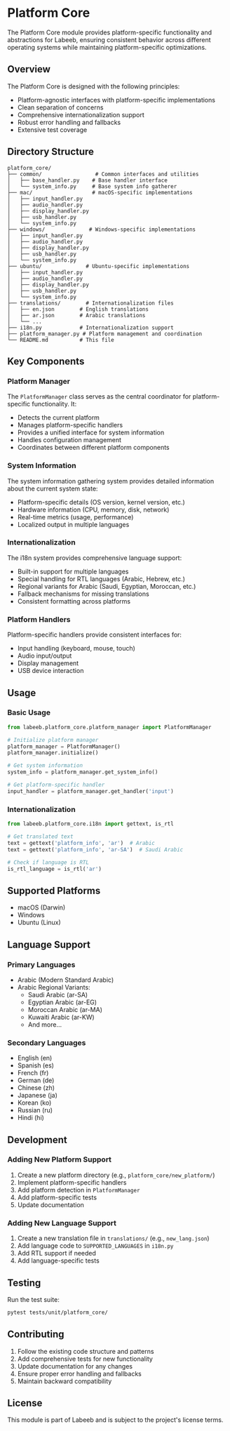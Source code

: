 # Platform Core

The Platform Core module provides platform-specific functionality and abstractions for Labeeb, ensuring consistent behavior across different operating systems while maintaining platform-specific optimizations.

## Overview

The Platform Core is designed with the following principles:
- Platform-agnostic interfaces with platform-specific implementations
- Clean separation of concerns
- Comprehensive internationalization support
- Robust error handling and fallbacks
- Extensive test coverage

## Directory Structure

```
platform_core/
├── common/                 # Common interfaces and utilities
│   ├── base_handler.py    # Base handler interface
│   └── system_info.py     # Base system info gatherer
├── mac/                   # macOS-specific implementations
│   ├── input_handler.py
│   ├── audio_handler.py
│   ├── display_handler.py
│   ├── usb_handler.py
│   └── system_info.py
├── windows/              # Windows-specific implementations
│   ├── input_handler.py
│   ├── audio_handler.py
│   ├── display_handler.py
│   ├── usb_handler.py
│   └── system_info.py
├── ubuntu/              # Ubuntu-specific implementations
│   ├── input_handler.py
│   ├── audio_handler.py
│   ├── display_handler.py
│   ├── usb_handler.py
│   └── system_info.py
├── translations/        # Internationalization files
│   ├── en.json        # English translations
│   ├── ar.json        # Arabic translations
│   └── ...
├── i18n.py            # Internationalization support
├── platform_manager.py # Platform management and coordination
└── README.md          # This file
```

## Key Components

### Platform Manager

The `PlatformManager` class serves as the central coordinator for platform-specific functionality. It:
- Detects the current platform
- Manages platform-specific handlers
- Provides a unified interface for system information
- Handles configuration management
- Coordinates between different platform components

### System Information

The system information gathering system provides detailed information about the current system state:
- Platform-specific details (OS version, kernel version, etc.)
- Hardware information (CPU, memory, disk, network)
- Real-time metrics (usage, performance)
- Localized output in multiple languages

### Internationalization

The i18n system provides comprehensive language support:
- Built-in support for multiple languages
- Special handling for RTL languages (Arabic, Hebrew, etc.)
- Regional variants for Arabic (Saudi, Egyptian, Moroccan, etc.)
- Fallback mechanisms for missing translations
- Consistent formatting across platforms

### Platform Handlers

Platform-specific handlers provide consistent interfaces for:
- Input handling (keyboard, mouse, touch)
- Audio input/output
- Display management
- USB device interaction

## Usage

### Basic Usage

```python
from labeeb.platform_core.platform_manager import PlatformManager

# Initialize platform manager
platform_manager = PlatformManager()
platform_manager.initialize()

# Get system information
system_info = platform_manager.get_system_info()

# Get platform-specific handler
input_handler = platform_manager.get_handler('input')
```

### Internationalization

```python
from labeeb.platform_core.i18n import gettext, is_rtl

# Get translated text
text = gettext('platform_info', 'ar')  # Arabic
text = gettext('platform_info', 'ar-SA')  # Saudi Arabic

# Check if language is RTL
is_rtl_language = is_rtl('ar')
```

## Supported Platforms

- macOS (Darwin)
- Windows
- Ubuntu (Linux)

## Language Support

### Primary Languages
- Arabic (Modern Standard Arabic)
- Arabic Regional Variants:
  - Saudi Arabic (ar-SA)
  - Egyptian Arabic (ar-EG)
  - Moroccan Arabic (ar-MA)
  - Kuwaiti Arabic (ar-KW)
  - And more...

### Secondary Languages
- English (en)
- Spanish (es)
- French (fr)
- German (de)
- Chinese (zh)
- Japanese (ja)
- Korean (ko)
- Russian (ru)
- Hindi (hi)

## Development

### Adding New Platform Support

1. Create a new platform directory (e.g., `platform_core/new_platform/`)
2. Implement platform-specific handlers
3. Add platform detection in `PlatformManager`
4. Add platform-specific tests
5. Update documentation

### Adding New Language Support

1. Create a new translation file in `translations/` (e.g., `new_lang.json`)
2. Add language code to `SUPPORTED_LANGUAGES` in `i18n.py`
3. Add RTL support if needed
4. Add language-specific tests

## Testing

Run the test suite:
```bash
pytest tests/unit/platform_core/
```

## Contributing

1. Follow the existing code structure and patterns
2. Add comprehensive tests for new functionality
3. Update documentation for any changes
4. Ensure proper error handling and fallbacks
5. Maintain backward compatibility

## License

This module is part of Labeeb and is subject to the project's license terms. 